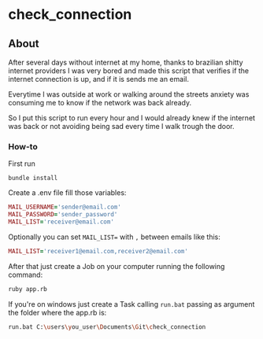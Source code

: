 # check_connection

## About

After several days without internet at my home, thanks to brazilian shitty internet providers I was very bored and made this script that verifies if the internet connection is up, and if it is sends me an email. 

Everytime I was outside at work or walking around the streets anxiety was consuming me to know if the network was back already. 

So I put this script to run every hour and I would already knew if the internet was back or not avoiding being sad every time I walk trough the door.

### How-to

First run
```
bundle install
```

Create a .env file fill those variables:

```ruby
MAIL_USERNAME='sender@email.com'
MAIL_PASSWORD='sender_password'
MAIL_LIST='receiver@email.com'
```

Optionally you can set `MAIL_LIST=` with `,` between emails like this:

```ruby
MAIL_LIST='receiver1@email.com,receiver2@email.com'
```

After that just create a Job on your computer running the following command:

```bash
ruby app.rb
```

If you're on windows just create a Task calling `run.bat` passing as argument the folder where the app.rb is:

```bash
run.bat C:\users\you_user\Documents\Git\check_connection
```
